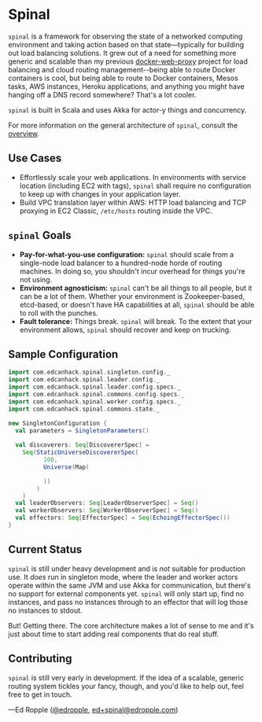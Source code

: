 # Spinal #

`spinal` is a framework for observing the state of a networked computing environment and taking action based on that state—typically for building out load balancing solutions. It grew out of a need for something more generic and scalable than my previous [docker-web-proxy]() project for load balancing and cloud routing management--being able to route Docker containers is cool, but being able to route to Docker containers, Mesos tasks, AWS instances, Heroku applications, and anything you might have hanging off a DNS record somewhere? That's a lot cooler.

`spinal` is built in Scala and uses Akka for actor-y things and concurrency.

For more information on the general architecture of `spinal`, consult the [overview]().

## Use Cases ##
- Effortlessly scale your web applications. In environments with service location (including EC2 with tags), `spinal` shall require no configuration to keep up with changes in your application layer.
- Build VPC translation layer within AWS: HTTP load balancing and TCP proxying in EC2 Classic, `/etc/hosts` routing inside the VPC.

## `spinal` Goals ##

- **Pay-for-what-you-use configuration:** `spinal` should scale from a single-node load balancer to a hundred-node horde of routing machines. In doing so, you shouldn't incur overhead for things you're not using.
- **Environment agnosticism:** `spinal` can't be all things to all people, but it can be a lot of them. Whether your environment is Zookeeper-based, etcd-based, or doesn't have HA capabilities at all, `spinal` should be able to roll with the punches.
- **Fault tolerance:** Things break. `spinal` will break. To the extent that your environment allows, `spinal` should recover and keep on trucking.

## Sample Configuration ##

```scala
import com.edcanhack.spinal.singleton.config._
import com.edcanhack.spinal.leader.config._
import com.edcanhack.spinal.leader.config.specs._
import com.edcanhack.spinal.commons.config.specs._
import com.edcanhack.spinal.worker.config.specs._
import com.edcanhack.spinal.commons.state._

new SingletonConfiguration {
  val parameters = SingletonParameters()
  
  val discoverers: Seq[DiscovererSpec] = 
    Seq(StaticUniverseDiscovererSpec(
          100,
          Universe(Map(

          ))
        )
    )
  val leaderObservers: Seq[LeaderObserverSpec] = Seq()
  val workerObservers: Seq[WorkerObserverSpec] = Seq()
  val effectors: Seq[EffectorSpec] = Seq(EchoingEffectorSpec())
}
```

## Current Status ##

`spinal` is still under heavy development and is _not_ suitable for production use. It _does_ run in singleton mode, where the leader and worker actors operate within the same JVM and use Akka for communication, but there's no support for external components yet. `spinal` will only start up, find no instances, and pass no instances through to an effector that will log those no instances to stdout.

But! Getting there. The core architecture makes a lot of sense to me and it's just about time to start adding real components that do real stuff.

## Contributing ##
`spinal` is still very early in development. If the idea of a scalable, generic routing system tickles your fancy, though, and you'd like to help out, feel free to get in touch.

—Ed Ropple ([@edropple](), ed+spinal@edropple.com)


[docker-web-proxy]: https://github.com/eropple/docker-web-proxy
[overview]: https://github.com/eropple/spinal/blob/develop/doc/overview.md
[@edropple]: https://twitter.com/edropple